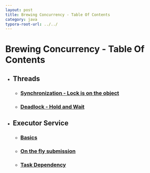 ```yaml
---
layout: post
title: Brewing Concurrency - Table Of Contents  
category: java
typora-root-url: ../../
---
```


# Brewing Concurrency - Table Of Contents  

  


* ## Threads


  * ### [Synchronization - Lock is on the object](/java/2017/06/21/concurrency-sync-is-based-on-object.html)
    
  * ### [Deadlock - Hold and Wait](http://localhost:4000/java/2017/07/11/deadlock-hold-and-wait.html)

* ## Executor Service


  * ### [Basics](http://localhost:4000/java/2017/07/21/executive-service-fixed-thread-pool-basic.html)

  * ### [On the fly submission](http://localhost:4000/java/2017/08/21/executive-service-on-the-fly-submission.html)
  * ### [Task Dependency](http://localhost:4000/java/2017/08/11/executive-service-task-dependency.html)

    
